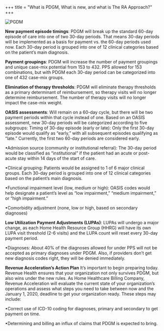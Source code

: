 +++
title = "What is PDGM, What is new, and what is The RA Approach?"
+++

![PGDM](/img/resources/PGDM.png)

**New payment episode timings**: PDGM will break up the standard 60-day episode of care into one of two 30-day periods. That means 30-day periods will be implemented as a basis for payment vs. the 60-day periods used now. Each 30-day period is grouped into one of 12 clinical categories based on the patient’s main diagnosis.

**Payment groupings**: PDGM will increase the number of payment groupings and unique case-mix potential from 153 to 432. PPS allowed for 153 combinations, but with PDGM each 30-day period can be categorized into one of 432 case-mix groups.

**Elimination of therapy thresholds**: PDGM will eliminate therapy thresholds as a primary determinant of reimbursement, so therapy visits will no longer determine reimbursement. The number of therapy visits will no longer impact the case-mix weight.

**OASIS assessments**: Will remain on a 60-day cycle, but there will be two payment periods within that cycle instead of one. Based on an OASIS assessment, new 30-day periods will be categorized according to five subgroups:
Timing of 30-day episode (early or late): Only the first 30-day episode would qualify as “early,” with all subsequent episodes qualifying as “late.” Currently, the first two 60-day periods are considered early.

•Admission source (community or institutional referral): The 30-day period would be classified as “institutional” if the patient had an acute or post-acute stay within 14 days of the start of care.

•Clinical grouping: Patients would be assigned to 1 of 6 major clinical groups. Each 30-day period is grouped into one of 12 clinical categories based on the patient’s main diagnosis.

•Functional impairment level (low, medium or high): OASIS codes would help designate a patient’s level as “low impairment,” “medium impairment,” or “high impairment.”

•Comorbidity adjustment (none, low or high, based on secondary diagnoses)

**Low Utilization Payment Adjustments (LUPAs)**: LUPAs will undergo a major change, as each Home Health Resource Group (HHRG) will have its own LUPA visit threshold (2-6 visits) and the LUPA count will reset every 30-day payment period.

•Diagnoses: About 40% of the diagnoses allowed for under PPS will not be accepted as primary diagnoses under PDGM. Also, if providers don’t get new diagnosis codes right, they will be denied immediately.

**Revenue Acceleration’s Action Plan**
It’s important to begin preparing today. Revenue Health ensures that your organization not only survives PDGM, but also wins under the new rules. As Home Healthcare Billing Company, Revenue Acceleration will evaluate the current state of your organization’s operations and assess what steps you need to take between now and the January 1, 2020, deadline to get your organization ready. These steps may include:

•Correct use of ICD-10 coding for diagnoses, primary and secondary to get payment on time.

•Determining and billing an influx of claims that PDGM is expected to bring.

